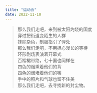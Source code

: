 ```yaml
---
title: "运动会"
date: 2022-11-10
---
```


>那么我们走吧，来到被太阳灼烧的国度\
穿过把街道变陌生的人群\
抹除杂色，制服指引了驿处\
那么我们走吧，不用担心漫长的等待\
环形剧场表演着开幕式\
百褶裙带路，七十国也同样在\
四色的烟熏着他们的背\
四色的烟堵着他们的嘴\
手中的照片和气球也留不住美\
那么我们走吧，去寻找新的封尘物。
